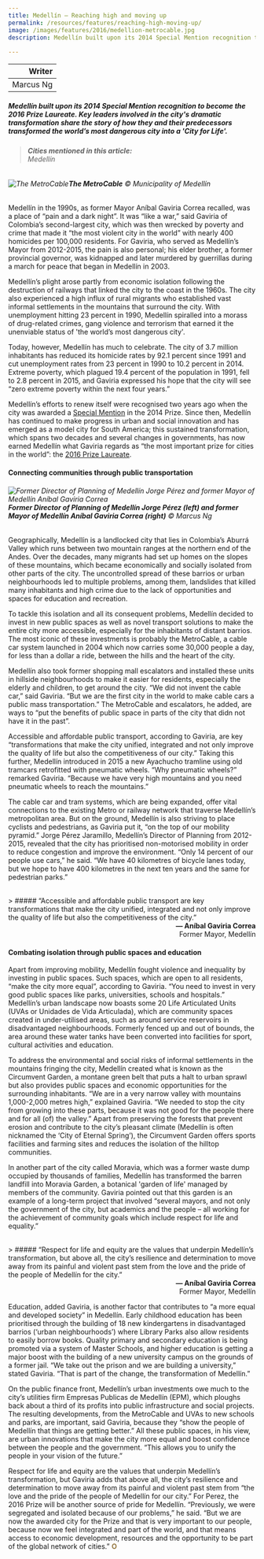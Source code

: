 ```yaml
---
title: Medellín — Reaching high and moving up
permalink: /resources/features/reaching-high-moving-up/
image: /images/features/2016/medellion-metrocable.jpg
description: Medellín built upon its 2014 Special Mention recognition to become the 2016 Prize Laureate. Key leaders involved in the city's dramatic transformation share the story of how they and their predecessors transformed the world’s most dangerous city into a 'City for Life'.
  
---
```


| Writer |
|---:|
| Marcus Ng |

##### Medellín built upon its 2014 Special Mention recognition to become the 2016 Prize Laureate. Key leaders involved in the city's dramatic transformation share the story of how they and their predecessors transformed the world’s most dangerous city into a 'City for Life'.

> ###### **Cities mentioned in this article:** <br> Medellín

###### ![The MetroCable](/images/features/2016/medellion-metrocable.jpg/)**The MetroCable** © Municipality of Medellín

Medellín in the 1990s, as former Mayor Aníbal Gaviria Correa recalled, was a place of “pain and a dark night”. It was “like a war,” said Gaviria of Colombia’s second-largest city, which was then wrecked by poverty and crime that made it “the most violent city in the world” with nearly 400 homicides per 100,000 residents. For Gaviria, who served as Medellín’s Mayor from 2012-2015, the pain is also personal; his elder brother, a former provincial governor, was kidnapped and later murdered by guerrillas during a march for peace that began in Medellín in 2003.

Medellín’s plight arose partly from economic isolation following the destruction of railways that linked the city to the coast in the 1960s. The city also experienced a high influx of rural migrants who established vast informal settlements in the mountains that surround the city. With unemployment hitting 23 percent in 1990, Medellín spiralled into a morass of drug-related crimes, gang violence and terrorism that earned it the unenviable status of 'the world’s most dangerous city'.

Today, however, Medellín has much to celebrate. The city of 3.7 million inhabitants has reduced its homicide rates by 92.1 percent since 1991 and cut unemployment rates from 23 percent in 1990 to 10.2 percent in 2014. Extreme poverty, which plagued 19.4 percent of the population in 1991, fell to 2.8 percent in 2015, and Gaviria expressed his hope that the city will see “zero extreme poverty within the next four years.”

Medellín’s efforts to renew itself were recognised two years ago when the city was awarded a [Special Mention](/medellin-sm/) in the 2014 Prize. Since then, Medellín has continued to make progress in urban and social innovation and has emerged as a model city for South America; this sustained transformation, which spans two decades and several changes in governments, has now earned Medellín what Gaviria regards as “the most important prize for cities in the world”: the [2016 Prize Laureate](/medellin/).

#### **Connecting communities through public transportation**

###### ![Former Director of Planning of Medellín Jorge Pérez and former Mayor of Medellín Aníbal Gaviria Correa](/images/features/2016/jorge-perez-anibal-gaviria.jpg/)**Former Director of Planning of Medellín Jorge Pérez (left) and former Mayor of Medellín Aníbal Gaviria Correa (right)** © Marcus Ng

Geographically, Medellín is a landlocked city that lies in Colombia’s Aburrá Valley which runs between two mountain ranges at the northern end of the Andes. Over the decades, many migrants had set up homes on the slopes of these mountains, which became economically and socially isolated from other parts of the city. The uncontrolled spread of these barrios or urban neighbourhoods led to multiple problems, among them, landslides that killed many inhabitants and high crime due to the lack of opportunities and spaces for education and recreation.

To tackle this isolation and all its consequent problems, Medellín decided to invest in new public spaces as well as novel transport solutions to make the entire city more accessible, especially for the inhabitants of distant barrios. The most iconic of these investments is probably the MetroCable, a cable car system launched in 2004 which now carries some 30,000 people a day, for less than a dollar a ride, between the hills and the heart of the city.

Medellín also took former shopping mall escalators and installed these units in hillside neighbourhoods to make it easier for residents, especially the elderly and children, to get around the city. “We did not invent the cable car,” said Gaviria. “But we are the first city in the world to make cable cars a public mass transportation.” The MetroCable and escalators, he added, are ways to “put the benefits of public space in parts of the city that didn not have it in the past”.

Accessible and affordable public transport, according to Gaviria, are key “transformations that make the city unified, integrated and not only improve the quality of life but also the competitiveness of our city.” Taking this further, Medellín introduced in 2015 a new Ayachucho tramline using old tramcars retrofitted with pneumatic wheels. “Why pneumatic wheels?” remarked Gaviria. “Because we have very high mountains and you need pneumatic wheels to reach the mountains.”

The cable car and tram systems, which are being expanded, offer vital connections to the existing Metro or railway network that traverse Medellín’s metropolitan area. But on the ground, Medellín is also striving to place cyclists and pedestrians, as Gaviria put it, “on the top of our mobility pyramid.” Jorge Pérez Jaramillo, Medellín’s Director of Planning from 2012-2015, revealed that the city has prioritised non-motorised mobility in order to reduce congestion and improve the environment. “Only 14 percent of our people use cars,” he said. “We have 40 kilometres of bicycle lanes today, but we hope to have 400 kilometres in the next ten years and the same for pedestrian parks.”

<br>
> ##### “Accessible and affordable public transport are key transformations that make the city unified, integrated and not only improve the quality of life but also the competitiveness of the city.”

<div align="right"><b>— Aníbal Gaviria Correa</b><br> Former Mayor, Medellín</div>

#### **Combating isolation through public spaces and education**

Apart from improving mobility, Medellín fought violence and inequality by investing in public spaces. Such spaces, which are open to all residents, “make the city more equal”, according to Gaviria. “You need to invest in very good public spaces like parks, universities, schools and hospitals.” Medellín’s urban landscape now boasts some 20 Life Articulated Units (UVAs or Unidades de Vida Articulada), which are community spaces created in under-utilised areas, such as around service reservoirs in disadvantaged neighbourhoods. Formerly fenced up and out of bounds, the area around these water tanks have been converted into facilities for sport, cultural activities and education.

To address the environmental and social risks of informal settlements in the mountains fringing the city, Medellín created what is known as the Circumvent Garden, a montane green belt that puts a halt to urban sprawl but also provides public spaces and economic opportunities for the surrounding inhabitants. “We are in a very narrow valley with mountains 1,000-2,000 metres high,” explained Gaviria. “We needed to stop the city from growing into these parts, because it was not good for the people there and for all (of) the valley.” Apart from preserving the forests that prevent erosion and contribute to the city’s pleasant climate (Medellín is often nicknamed the ‘City of Eternal Spring’), the Circumvent Garden offers sports facilities and farming sites and reduces the isolation of the hilltop communities.

In another part of the city called Moravia, which was a former waste dump occupied by thousands of families, Medellín has transformed the barren landfill into Moravia Garden, a botanical 'garden of life' managed by members of the community. Gaviria pointed out that this garden is an example of a long-term project that involved “several mayors, and not only the government of the city, but academics and the people – all working for the achievement of community goals which include respect for life and equality.”

<br>
> ##### “Respect for life and equity are the values that underpin Medellín’s transformation, but above all, the city’s resilience and determination to move away from its painful and violent past stem from the love and the pride of the people of Medellín for the city.”

<div align="right"><b>— Aníbal Gaviria Correa</b><br> Former Mayor, Medellín</div>

Education, added Gaviria, is another factor that contributes to “a more equal and developed society” in Medellín. Early childhood education has been prioritised through the building of 18 new kindergartens in disadvantaged barrios (‘urban neighbourhoods’) where Library Parks also allow residents to easily borrow books. Quality primary and secondary education is being promoted via a system of Master Schools, and higher education is getting a major boost with the building of a new university campus on the grounds of a former jail. “We take out the prison and we are building a university,” stated Gaviria. “That is part of the change, the transformation of Medellín.”

On the public finance front, Medellín’s urban investments owe much to the city’s utilities firm Empresas Publicas de Medellín (EPM), which ploughs back about a third of its profits into public infrastructure and social projects. The resulting developments, from the MetroCable and UVAs to new schools and parks, are important, said Gaviria, because they “show the people of Medellín that things are getting better.” All these public spaces, in his view, are urban innovations that make the city more equal and boost confidence between the people and the government. “This allows you to unify the people in your vision of the future.”

Respect for life and equity are the values that underpin Medellín’s transformation, but Gaviria adds that above all, the city’s resilience and determination to move away from its painful and violent past stem from “the love and the pride of the people of Medellín for our city.” For Perez, the 2016 Prize will be another source of pride for Medellín. “Previously, we were segregated and isolated because of our problems,” he said. “But we are now the awarded city for the Prize and that is very important to our people, because now we feel integrated and part of the world, and that means access to economic development, resources and the opportunity to be part of the global network of cities.” **<font color="#967942">O</font>**
